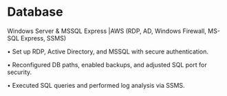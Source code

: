 # Database
Windows Server & MSSQL Express              |AWS (RDP, AD, Windows Firewall, MS-SQL Express, SSMS)

• Set up RDP, Active Directory, and MSSQL with secure authentication.

• Reconfigured DB paths, enabled backups, and adjusted SQL port for security.

• Executed SQL queries and performed log analysis via SSMS.
